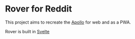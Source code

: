 # Rover for Reddit

This project aims to recreate the [Apollo](https://apolloapp.io/) for web and as a PWA.

Rover is built in [Svelte](https://svelte.dev/)
